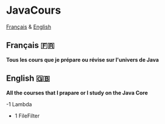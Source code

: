 # JavaCours

[Français](#français-)
&
[English](#english-)


## Français 🇫🇷
**Tous les cours que je prépare ou révise sur l'univers de Java**


## English 🇬🇧
**All the courses that I prapare or I study on the Java Core**


-1 Lambda
  - 1 FileFilter
